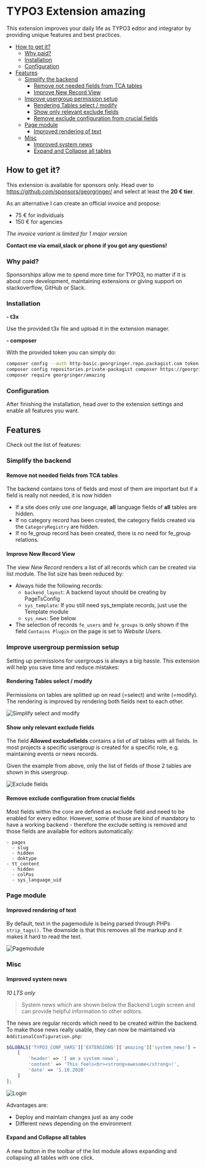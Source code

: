 # TYPO3 Extension amazing

This extension improves your daily life as TYPO3 editor and integrator by providing unique features and best practices.

- [How to get it?](#how-to-get-it-)
  * [Why paid?](#why-paid-)
  * [Installation](#installation)
  * [Configuration](#configuration)
- [Features](#features)
  * [Simplify the backend](#simplify-the-backend)
    + [Remove not needed fields from TCA tables](#remove-not-needed-fields-from-tca-tables)
    + [Improve New Record View](#improve-new-record-view)
  * [Improve usergroup permission setup](#improve-usergroup-permission-setup)
    + [Rendering Tables select / modify](#rendering-tables-select---modify)
    + [Show only relevant exclude fields](#show-only-relevant-exclude-fields)
    + [Remove exclude configuration from crucial fields](#remove-exclude-configuration-from-crucial-fields)
  * [Page module](#page-module)
    + [Improved rendering of text](#improved-rendering-of-text)
  * [Misc](#misc)
    + [Improved system news](#improved-system-news)
    + [Expand and Collapse all tables](#expand-and-collapse-all-tables)


## How to get it?

This extension is available for sponsors only. Head over to <https://github.com/sponsors/georgringer/> and select at least the **20 € tier**.

As an alternative I can create an official invoice and propose:
- 75 € for individuals
- 150 € for agencies

*The invoice variant is limited for 1 major version*

**Contact me via email,slack or phone if you got any questions!**

### Why paid?

Sponsorships allow me to spend more time for TYPO3, no matter if it is about core development, maintaining extensions or giving support on stackoverflow, GitHub or Slack.

### Installation

**- t3x**

Use the provided t3x file and upload it in the extension manager.

**- composer**

With the provided token you can simply do:

```bash
composer config --auth http-basic.georgringer.repo.packagist.com token <your-personal-token>
composer config repositories.private-packagist composer https://georgringer.repo.packagist.com/<your-personal-username>/
composer require georgringer/amazing
```

### Configuration

After finishing the installation, head over to the extension settings and enable all features you want.

## Features

Check out the list of features:

### Simplify the backend

#### Remove not needed fields from TCA tables
The backend contains tons of fields and most of them are important but if a field is really not needed, it is now hidden

- If a site does only use *one* language, **all** language fields of **all** tables are hidden.
- If no category record has been created, the category fields created via the `CategoryRegistry` are hidden.
- If no fe_group record has been created, there is no need for fe_group relations.

#### Improve New Record View

The view *New Record* renders a list of all records which can be created via list module.
The list size has been reduced by:

- Always hide the following records:
  - `backend_layout`: A backend layout should be creating by PageTsConfig
  - `sys_template`: If you still need sys_template records, just use the Template module
  - `sys_news`: See below
- The selection of records `fe_users` and `fe_groups` is only shown if the field `Contains Plugin` on the page is set to *Website Users*.

### Improve usergroup permission setup
Setting up permissions for usergroups is always a big hassle.
This extension will help you save time and reduce mistakes:

#### Rendering Tables select / modify

Permissions on tables are splitted up on read (=select) and write (=modify).
The rendering is improved by rendering both fields next to each other.

![Simplify select and modify](Resources/Public/Screenshots/begroups_select-modify.png)

#### Show only relevant exclude fields

The field **Allowed excludefields** contains a list of *all* tables with all fields.
In most projects a specific usergroup is created for a specific role, e.g. maintaining events or news records.

Given the example from above, only the list of fields of those 2 tables are shown in this usergroup.

![Exclude fields](Resources/Public/Screenshots/begroups_exclude.png)


#### Remove exclude configuration from crucial fields

Most fields within the core are defined as exclude field and need to be enabled for every editor.
However, some of those are kind of mandatory to have a working backend - therefore the exclude setting is removed and those fields are available for editors automatically:

```
- pages
  - slug
  - hidden
  - doktype
- tt_content
  - hidden
  - colPos
  - sys_language_uid
```

### Page module

#### Improved rendering of text

By default, text in the pagemodule is being parsed through PHPs `strip_tags()`. The downside is that this removes all the markup and it makes it hard to read the text.

![Pagemodule](Resources/Public/Screenshots/pagemodule.png)

### Misc


#### Improved system news
*10 LTS only*

> System news which are shown below the Backend Login screen and can provide helpful information to other editors.

The news are regular records which need to be created within the backend.
To make those news really usable, they can now be maintained via `AdditionalConfiguration.php`:

```php
$GLOBALS['TYPO3_CONF_VARS']['EXTENSIONS']['amazing']['system_news'] = [
    [
        'header' => 'I am a system news',
        'content' => 'This feels<br><strong>awesome</strong>!',
        'date' => '1.10.2020'
    ]
];
```

![Login](Resources/Public/Screenshots/login.png)


Advantages are:
- Deploy and maintain changes just as any code
- Different news depending on the environment

#### Expand and Collapse all tables

A new button in the toolbar of the list module allows expanding and collapsing all tables with one click.
